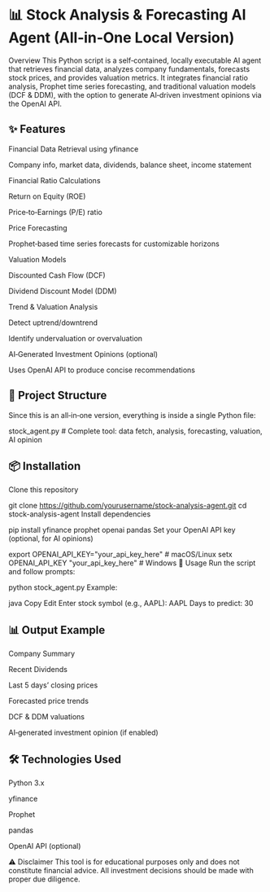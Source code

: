# 📊 Stock Analysis & Forecasting AI Agent (All‑in‑One Local Version)
Overview
This Python script is a self‑contained, locally executable AI agent that retrieves financial data, analyzes company fundamentals, forecasts stock prices, and provides valuation metrics.
It integrates financial ratio analysis, Prophet time series forecasting, and traditional valuation models (DCF & DDM), with the option to generate AI‑driven investment opinions via the OpenAI API.

## ✨ Features
Financial Data Retrieval using yfinance

Company info, market data, dividends, balance sheet, income statement

Financial Ratio Calculations

Return on Equity (ROE)

Price‑to‑Earnings (P/E) ratio

Price Forecasting

Prophet‑based time series forecasts for customizable horizons

Valuation Models

Discounted Cash Flow (DCF)

Dividend Discount Model (DDM)

Trend & Valuation Analysis

Detect uptrend/downtrend

Identify undervaluation or overvaluation

AI‑Generated Investment Opinions (optional)

Uses OpenAI API to produce concise recommendations

## 📂 Project Structure

Since this is an all‑in‑one version, everything is inside a single Python file:

stock_agent.py   # Complete tool: data fetch, analysis, forecasting, valuation, AI opinion

## 📦 Installation
Clone this repository

git clone https://github.com/yourusername/stock-analysis-agent.git
cd stock-analysis-agent
Install dependencies

pip install yfinance prophet openai pandas
Set your OpenAI API key (optional, for AI opinions)


export OPENAI_API_KEY="your_api_key_here"   # macOS/Linux
setx OPENAI_API_KEY "your_api_key_here"     # Windows
🚀 Usage
Run the script and follow prompts:

python stock_agent.py
Example:

java
Copy
Edit
Enter stock symbol (e.g., AAPL): AAPL
Days to predict: 30

## 📊 Output Example
Company Summary

Recent Dividends

Last 5 days’ closing prices

Forecasted price trends

DCF & DDM valuations

AI‑generated investment opinion (if enabled)

## 🛠 Technologies Used
Python 3.x

yfinance

Prophet

pandas

OpenAI API (optional)

⚠️ Disclaimer
This tool is for educational purposes only and does not constitute financial advice.
All investment decisions should be made with proper due diligence.
